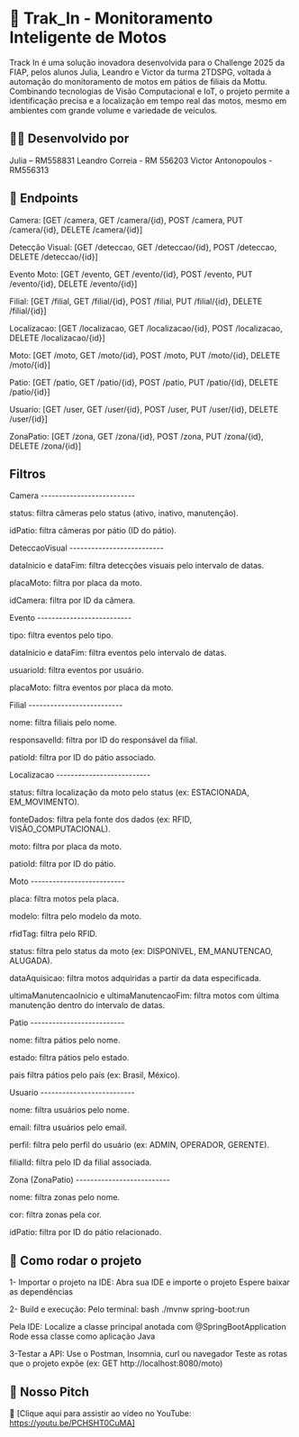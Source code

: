 # 🚀 Trak_In - Monitoramento Inteligente de Motos
Track In é uma solução inovadora desenvolvida para o Challenge 2025 da FIAP,  pelos alunos Julia, Leandro e Victor da turma 2TDSPG, voltada à automação do monitoramento de motos em pátios de filiais da Mottu. Combinando tecnologias de Visão Computacional e IoT, o projeto permite a identificação precisa e a localização em tempo real das motos, mesmo em ambientes com grande volume e variedade de veículos.

## 🧑‍💻 Desenvolvido por
Julia – RM558831
Leandro Correia - RM 556203
Victor Antonopoulos - RM556313

## 🎯 Endpoints
Camera: [GET /camera, GET /camera/{id}, POST /camera, PUT /camera/{id}, DELETE /camera/{id}]

Detecção Visual: [GET /deteccao, GET /deteccao/{id}, POST /deteccao, DELETE /deteccao/{id}]

Evento Moto: [GET /evento, GET /evento/{id}, POST /evento, PUT /evento/{id}, DELETE /evento/{id}]

Filial: [GET /filial, GET /filial/{id}, POST /filial, PUT /filial/{id}, DELETE /filial/{id}]

Localizacao: [GET /localizacao, GET /localizacao/{id}, POST /localizacao, DELETE /localizacao/{id}]

Moto: [GET /moto, GET /moto/{id}, POST /moto, PUT /moto/{id}, DELETE /moto/{id}]

Patio: [GET /patio, GET /patio/{id}, POST /patio, PUT /patio/{id}, DELETE /patio/{id}]

Usuario: [GET /user, GET /user/{id}, POST /user, PUT /user/{id}, DELETE /user/{id}]

ZonaPatio: [GET /zona, GET /zona/{id}, POST /zona, PUT /zona/{id}, DELETE /zona/{id}]

## Filtros
Camera --------------------------

status: filtra câmeras pelo status (ativo, inativo, manutenção).

idPatio: filtra câmeras por pátio (ID do pátio).

DeteccaoVisual  --------------------------

dataInicio e dataFim: filtra detecções visuais pelo intervalo de datas.

placaMoto: filtra por placa da moto.

idCamera: filtra por ID da câmera.

Evento  --------------------------

tipo: filtra eventos pelo tipo.

dataInicio e dataFim: filtra eventos pelo intervalo de datas.

usuarioId: filtra eventos por usuário.

placaMoto: filtra eventos por placa da moto.

Filial  --------------------------

nome: filtra filiais pelo nome.

responsavelId: filtra por ID do responsável da filial.

patioId: filtra por ID do pátio associado.

Localizacao  --------------------------

status: filtra localização da moto pelo status (ex: ESTACIONADA, EM_MOVIMENTO).

fonteDados: filtra pela fonte dos dados (ex: RFID, VISÃO_COMPUTACIONAL).

moto: filtra por placa da moto.

patioId: filtra por ID do pátio.

Moto  --------------------------

placa: filtra motos pela placa.

modelo: filtra pelo modelo da moto.

rfidTag: filtra pelo RFID.

status: filtra pelo status da moto (ex: DISPONIVEL, EM_MANUTENCAO, ALUGADA).

dataAquisicao: filtra motos adquiridas a partir da data especificada.

ultimaManutencaoInicio e ultimaManutencaoFim: filtra motos com última manutenção dentro do intervalo de datas.

Patio  --------------------------

nome: filtra pátios pelo nome.

estado: filtra pátios pelo estado.

pais filtra pátios pelo país  (ex: Brasil, México).

Usuario  --------------------------

nome: filtra usuários pelo nome.

email: filtra usuários pelo email.

perfil: filtra pelo perfil do usuário (ex: ADMIN, OPERADOR, GERENTE).

filialId: filtra pelo ID da filial associada.

Zona (ZonaPatio)  --------------------------

nome: filtra zonas pelo nome.

cor: filtra zonas pela cor.

idPatio: filtra por ID do pátio relacionado.

## 🔧 Como rodar o projeto
1- Importar o projeto na IDE:
Abra sua IDE e importe o projeto
Espere baixar as dependências

2- Build e execução:
Pelo terminal:
bash
./mvnw spring-boot:run    

Pela IDE:
Localize a classe principal anotada com @SpringBootApplication
Rode essa classe como aplicação Java

3-Testar a API:
Use o Postman, Insomnia, curl ou navegador
Teste as rotas que o projeto expõe (ex: GET http://localhost:8080/moto) 

## 📄 Nosso Pitch
🎥 [Clique aqui para assistir ao vídeo no YouTube: https://youtu.be/PCHSHT0CuMA]
